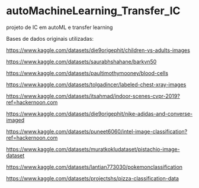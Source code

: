 # autoMachineLearning_Transfer_IC
projeto de IC em autoML e transfer learning

Bases de dados originais utilizadas:

https://www.kaggle.com/datasets/die9origephit/children-vs-adults-images

https://www.kaggle.com/datasets/saurabhshahane/barkvn50

https://www.kaggle.com/datasets/paultimothymooney/blood-cells

https://www.kaggle.com/datasets/tolgadincer/labeled-chest-xray-images

https://www.kaggle.com/datasets/itsahmad/indoor-scenes-cvpr-2019?ref=hackernoon.com

https://www.kaggle.com/datasets/die9origephit/nike-adidas-and-converse-imaged

https://www.kaggle.com/datasets/puneet6060/intel-image-classification?ref=hackernoon.com

https://www.kaggle.com/datasets/muratkokludataset/pistachio-image-dataset

https://www.kaggle.com/datasets/lantian773030/pokemonclassification

https://www.kaggle.com/datasets/projectshs/pizza-classification-data
